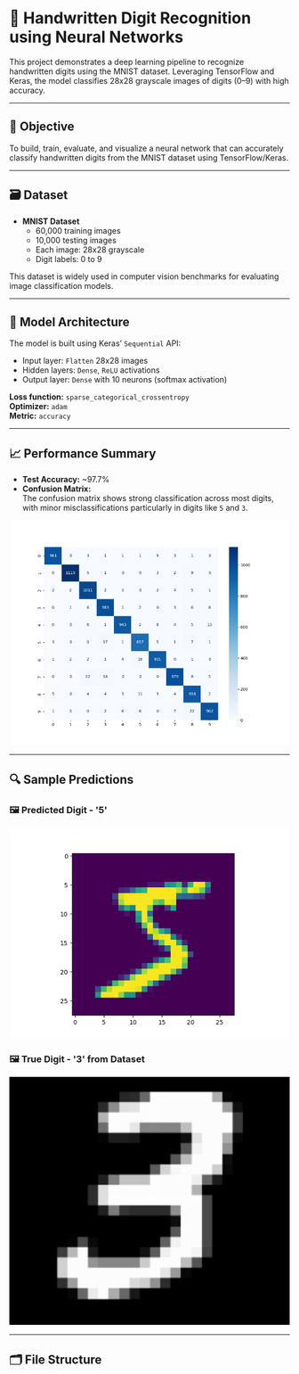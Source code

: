 # 🧠 Handwritten Digit Recognition using Neural Networks

This project demonstrates a deep learning pipeline to recognize handwritten digits using the MNIST dataset. Leveraging TensorFlow and Keras, the model classifies 28x28 grayscale images of digits (0–9) with high accuracy.

---

## 📌 Objective

To build, train, evaluate, and visualize a neural network that can accurately classify handwritten digits from the MNIST dataset using TensorFlow/Keras.

---

## 🗃️ Dataset

- **MNIST Dataset**  
  - 60,000 training images  
  - 10,000 testing images  
  - Each image: 28x28 grayscale  
  - Digit labels: 0 to 9  

This dataset is widely used in computer vision benchmarks for evaluating image classification models.

---

## 🧠 Model Architecture

The model is built using Keras’ `Sequential` API:

- Input layer: `Flatten` 28x28 images  
- Hidden layers: `Dense`, `ReLU` activations  
- Output layer: `Dense` with 10 neurons (softmax activation)  

**Loss function:** `sparse_categorical_crossentropy`  
**Optimizer:** `adam`  
**Metric:** `accuracy`

---

## 📈 Performance Summary

- **Test Accuracy:** ~97.7%
- **Confusion Matrix:**  
  The confusion matrix shows strong classification across most digits, with minor misclassifications particularly in digits like `5` and `3`.

![Confusion Matrix](https://raw.githubusercontent.com/nithun-rajan/Handwritten-digit-prediction-using-Neural-Networks/main/Figure_2.png)

---

## 🔍 Sample Predictions

### 🖼️ Predicted Digit - '5'
![Digit 5 Prediction](https://raw.githubusercontent.com/nithun-rajan/Handwritten-digit-prediction-using-Neural-Networks/main/Figure_1.png)

### 🖼️ True Digit - '3' from Dataset
![Digit 3 Image](https://raw.githubusercontent.com/nithun-rajan/Handwritten-digit-prediction-using-Neural-Networks/main/ok.png)

---

## 🗂 File Structure

